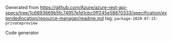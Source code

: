 Generated from https://github.com/Azure/azure-rest-api-specs/tree/1c6693669b5fc74957e1d1cbc0ff245e58870333/specification/extendedlocation/resource-manager/readme.md tag: `package-2020-07-15-privatepreview`

Code generator 


